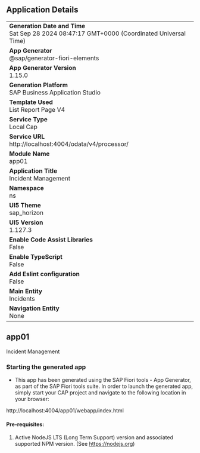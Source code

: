 ## Application Details
|               |
| ------------- |
|**Generation Date and Time**<br>Sat Sep 28 2024 08:47:17 GMT+0000 (Coordinated Universal Time)|
|**App Generator**<br>@sap/generator-fiori-elements|
|**App Generator Version**<br>1.15.0|
|**Generation Platform**<br>SAP Business Application Studio|
|**Template Used**<br>List Report Page V4|
|**Service Type**<br>Local Cap|
|**Service URL**<br>http://localhost:4004/odata/v4/processor/|
|**Module Name**<br>app01|
|**Application Title**<br>Incident Management|
|**Namespace**<br>ns|
|**UI5 Theme**<br>sap_horizon|
|**UI5 Version**<br>1.127.3|
|**Enable Code Assist Libraries**<br>False|
|**Enable TypeScript**<br>False|
|**Add Eslint configuration**<br>False|
|**Main Entity**<br>Incidents|
|**Navigation Entity**<br>None|

## app01

Incident Management

### Starting the generated app

-   This app has been generated using the SAP Fiori tools - App Generator, as part of the SAP Fiori tools suite.  In order to launch the generated app, simply start your CAP project and navigate to the following location in your browser:

http://localhost:4004/app01/webapp/index.html

#### Pre-requisites:

1. Active NodeJS LTS (Long Term Support) version and associated supported NPM version.  (See https://nodejs.org)


